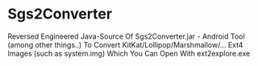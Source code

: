 # Sgs2Converter
Reversed Engineered Java-Source Of Sgs2Converter.jar - Android Tool (among other things..) To Convert KitKat/Lollipop/Marshmallow/... Ext4 Images  (such as system.img) Which You Can Open With ext2explore.exe

